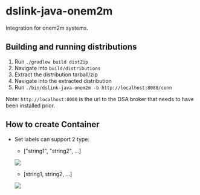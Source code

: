 # dslink-java-onem2m

Integration for onem2m systems.

## Building and running distributions

1. Run `./gradlew build distZip`
2. Navigate into `build/distributions`
3. Extract the distribution tarball/zip
4. Navigate into the extracted distribution
5. Run `./bin/dslink-java-onem2m -b http://localhost:8080/conn`

Note: `http://localhost:8080` is the url to the DSA broker that needs to have been installed prior.


## How to create Container

* Set labels can support 2 type:  
	* ["string1", "string2", ...]
	
	![](Fig/containerLabel1.png)
	
	* [string1, string2, ...]
	
	![](Fig/containerLabel2.png)	


